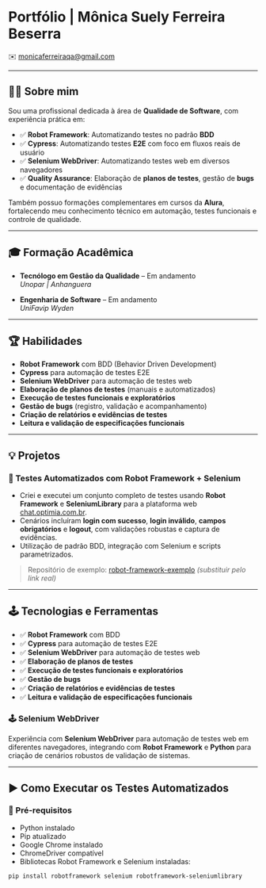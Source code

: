 # Portfólio | Mônica Suely Ferreira Beserra
 
✉️ monicaferreiraqa@gmail.com  

---

## 👩‍💻 Sobre mim

Sou uma profissional dedicada à área de **Qualidade de Software**, com experiência prática em:

- ✅ **Robot Framework**: Automatizando testes no padrão **BDD**  
- ✅ **Cypress**: Automatizando testes **E2E** com foco em fluxos reais de usuário  
- ✅ **Selenium WebDriver**: Automatizando testes web em diversos navegadores  
- ✅ **Quality Assurance**: Elaboração de **planos de testes**, gestão de **bugs** e documentação de evidências

Também possuo formações complementares em cursos da **Alura**, fortalecendo meu conhecimento técnico em automação, testes funcionais e controle de qualidade.

---

## 🎓 Formação Acadêmica

- **Tecnólogo em Gestão da Qualidade** – Em andamento  
  _Unopar | Anhanguera_

- **Engenharia de Software** – Em andamento  
  _UniFavip Wyden_

---

## 🏆 Habilidades

- **Robot Framework** com BDD (Behavior Driven Development)  
- **Cypress** para automação de testes E2E  
- **Selenium WebDriver** para automação de testes web  
- **Elaboração de planos de testes** (manuais e automatizados)  
- **Execução de testes funcionais e exploratórios**  
- **Gestão de bugs** (registro, validação e acompanhamento)  
- **Criação de relatórios e evidências de testes**  
- **Leitura e validação de especificações funcionais**

---

## 💡 Projetos

### 🔧 Testes Automatizados com Robot Framework + Selenium

- Criei e executei um conjunto completo de testes usando **Robot Framework** e **SeleniumLibrary** para a plataforma web [chat.optimia.com.br](https://chat.optimia.com.br/).
- Cenários incluíram **login com sucesso**, **login inválido**, **campos obrigatórios** e **logout**, com validações robustas e captura de evidências.
- Utilização de padrão BDD, integração com Selenium e scripts parametrizados.

> Repositório de exemplo: [robot-framework-exemplo](https://github.com/seuusuario/robot-framework-exemplo) *(substituir pelo link real)*

---

## 🕹️ Tecnologias e Ferramentas

- ✅ **Robot Framework** com BDD  
- ✅ **Cypress** para automação de testes E2E  
- ✅ **Selenium WebDriver** para automação de testes web  
- ✅ **Elaboração de planos de testes**  
- ✅ **Execução de testes funcionais e exploratórios**  
- ✅ **Gestão de bugs**  
- ✅ **Criação de relatórios e evidências de testes**  
- ✅ **Leitura e validação de especificações funcionais**  

### 🕹️ Selenium WebDriver

Experiência com **Selenium WebDriver** para automação de testes web em diferentes navegadores, integrando com **Robot Framework** e **Python** para criação de cenários robustos de validação de sistemas.

---

## ▶️ Como Executar os Testes Automatizados

### 🔧 Pré-requisitos

- Python instalado  
- Pip atualizado  
- Google Chrome instalado  
- ChromeDriver compatível  
- Bibliotecas Robot Framework e Selenium instaladas:

```bash
pip install robotframework selenium robotframework-seleniumlibrary
